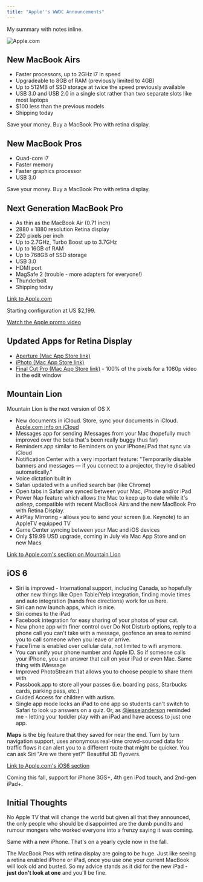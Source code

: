 ```yaml
---
title: "Apple''s WWDC Announcements"
---
```

<p>My summary with notes inline.</p>
<p><img src="https://chrisenns.com/wp-content/uploads/2012/06/Apple.com_-600x136.png" alt="Apple.com" title="Apple.com" class="aligncenter size-large wp-image-20489" /></p>
<h2>New MacBook Airs</h2>
<ul>
<li>Faster processors, up to 2GHz i7 in speed</li>
<li>Upgradeable to 8GB of RAM (previously limited to 4GB)</li>
<li>Up to 512MB of SSD storage at twice the speed previously available</li>
<li>USB 3.0 and USB 2.0 in a single slot rather than two separate slots like most laptops</li>
<li>$100 less than the previous models</li>
<li>Shipping today</li>
</ul>
<p>Save your money. Buy a MacBook Pro with retina display.</p>
<h2>New MacBook Pros</h2>
<ul>
<li>Quad-core i7</li>
<li>Faster memory</li>
<li>Faster graphics processor</li>
<li>USB 3.0</li>
</ul>
<p>Save your money. Buy a MacBook Pro with retina display.</p>
<h2>Next Generation MacBook Pro</h2>
<ul>
<li>As thin as the MacBook Air (0.71 inch)</li>
<li>2880 x 1880 resolution Retina display</li>
<li>220 pixels per inch</li>
<li>Up to 2.7GHz, Turbo Boost up to 3.7GHz</li>
<li>Up to 16GB of RAM</li>
<li>Up to 768GB of SSD storage</li>
<li>USB 3.0</li>
<li>HDMI port</li>
<li>MagSafe 2 (trouble - more adapters for everyone!)</li>
<li>Thunderbolt</li>
<li>Shipping today</li>
</ul>
<p><a href="http://www.apple.com/macbook-pro">Link to Apple.com</a></p>
<p>Starting configuration at US $2,199.</p>
<p><a href="http://www.apple.com/macbook-pro/#macbookpro">Watch the Apple promo video</a></p>
<h2>Updated Apps for Retina Display</h2>
<ul>
<li><a href="http://click.linksynergy.com/fs-bin/stat?id=6PFrOqNV4B8&offerid=146261&type=3&subid=0&tmpid=1826&RD_PARM1=http%253A%252F%252Fitunes.apple.com%252Fca%252Fapp%252Faperture%252Fid408981426%253Fmt%253D12%2526uo%253D4%2526partnerId%253D30" target="itunes_store">Aperture (Mac App Store link)</a></li>
<li><a href="http://click.linksynergy.com/fs-bin/stat?id=6PFrOqNV4B8&offerid=146261&type=3&subid=0&tmpid=1826&RD_PARM1=http%253A%252F%252Fitunes.apple.com%252Fca%252Fapp%252Fiphoto%252Fid408981381%253Fmt%253D12%2526uo%253D4%2526partnerId%253D30" target="itunes_store">iPhoto (Mac App Store link)</a></li>
<li><a href="http://click.linksynergy.com/fs-bin/stat?id=6PFrOqNV4B8&offerid=146261&type=3&subid=0&tmpid=1826&RD_PARM1=http%253A%252F%252Fitunes.apple.com%252Fca%252Fapp%252Ffinal-cut-pro%252Fid424389933%253Fmt%253D12%2526uo%253D4%2526partnerId%253D30" target="itunes_store">Final Cut Pro (Mac App Store link)</a> - 100% of the pixels for a 1080p video in the edit window</li>
</ul>
<h2>Mountain Lion</h2>
<p>Mountain Lion is the next version of OS X</p>
<ul>
<li>New documents in iCloud. Store, sync your documents in iCloud. <a href="http://www.apple.com/icloud/coming-soon/">Apple.com info on iCloud</a></li>
<li>Messages app for sending iMessages from your Mac (hopefully much improved over the beta that's been really buggy thus far)</li>
<li>Reminders.app similar to Reminders on your iPhone/iPad that sync via iCloud</li>
<li>Notification Center with a very important feature: "Temporarily disable banners and messages — if you connect to a projector, they’re disabled automatically."</li>
<li>Voice dictation built in</li>
<li>Safari updated with a unified search bar (like Chrome)</li>
<li>Open tabs in Safari are synced between your Mac, iPhone and/or iPad</li>
<li>Power Nap feature which allows the Mac to keep up to date while it's <em>asleep</em>,  compatible with recent MacBook Airs and the new MacBook Pro with Retina Display.</li>
<li>AirPlay Mirroring - allows you to send your screen (i.e. Keynote) to an AppleTV equipped TV</li>
<li>Game Center syncing between your Mac and iOS devices</li>
<li>Only $19.99 USD upgrade, coming in July via Mac App Store and on new Macs</li>
</ul>
<p><a href="http://www.apple.com/macosx/">Link to Apple.com's section on Mountain Lion</a></p>
<h2>iOS 6</h2>
<ul>
<li>Siri is improved - International support, including Canada, so hopefully other new things like Open Table/Yelp integration, finding movie times and auto integration (hands free directions) work for us here.</li>
<li>Siri can now launch apps, which is nice.</li>
<li>Siri comes to the iPad</li>
<li>Facebook integration for easy sharing of your photos of your cat.</li>
<li>New phone app with finer control over Do Not Disturb options, reply to a phone call you can't take with a message, geofence an area to remind you to call someone when you leave or arrive.</li>
<li>FaceTime is enabled over cellular data, not limited to wifi anymore.</li>
<li>You can unify your phone number and Apple ID. So if someone calls your iPhone, you can answer that call on your iPad or even Mac. Same thing with iMessage</li>
<li>Improved PhotoStream that allows you to choose people to share them with</li>
<li>Passbook.app to store all your passes (i.e. boarding pass, Starbucks cards, parking pass, etc.)</li>
<li>Guided Access for children with autism.</li>
<li>Single app mode locks an iPad to one app so students can't switch to Safari to look up answers on a quiz. Or, as <a href="https://twitter.com/jessejanderson/status/212252939589398528">@jessejanderson</a> reminded me - letting your toddler play with an iPad and have access to just one app.</li>
</ul>
<p><strong>Maps</strong> is the big feature that they saved for near the end. Turn by turn navigation support, uses anonymous real-time crowd-sourced data for traffic flows it can alert you to a different route that might be quicker. You can ask Siri "Are we there yet?" Beautiful 3D flyovers.</p>
<p><a href="http://www.apple.com/ios/ios6/">Link to Apple.com's iOS6 section</a></p>
<p>Coming this fall, support for iPhone 3GS+, 4th gen iPod touch, and 2nd-gen iPad+.</p>
<h2>Initial Thoughts</h2>
<p>No Apple TV that will change the world but given all that they announced, the only people who should be disappointed are the dumb pundits and rumour mongers who worked everyone into a frenzy saying it was coming.</p>
<p>Same with a new iPhone. That's on a yearly cycle now in the fall.</p>
<p>The MacBook Pros with retina display are going to be huge. Just like seeing a retina enabled iPhone or iPad, once you use one your current MacBook will look old and busted. So my advice stands as it did for the new iPad - <strong>just don't look at one</strong> and you'll be fine.</p>
